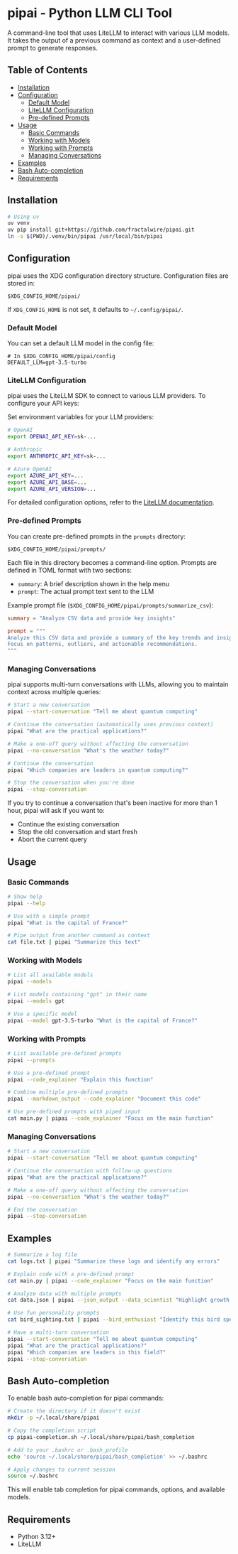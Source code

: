 # pipai - Python LLM CLI Tool

A command-line tool that uses LiteLLM to interact with various LLM models. It takes the output of a previous command as context and a user-defined prompt to generate responses.

## Table of Contents

- [Installation](#installation)
- [Configuration](#configuration)
  - [Default Model](#default-model)
  - [LiteLLM Configuration](#litellm-configuration)
  - [Pre-defined Prompts](#pre-defined-prompts)
- [Usage](#usage)
  - [Basic Commands](#basic-commands)
  - [Working with Models](#working-with-models)
  - [Working with Prompts](#working-with-prompts)
  - [Managing Conversations](#managing-conversations)
- [Examples](#examples)
- [Bash Auto-completion](#bash-auto-completion)
- [Requirements](#requirements)

## Installation

```bash
# Using uv
uv venv
uv pip install git+https://github.com/fractalwire/pipai.git
ln -s $(PWD)/.venv/bin/pipai /usr/local/bin/pipai
```

## Configuration

pipai uses the XDG configuration directory structure. Configuration files are stored in:

```
$XDG_CONFIG_HOME/pipai/
```

If `XDG_CONFIG_HOME` is not set, it defaults to `~/.config/pipai/`.

### Default Model

You can set a default LLM model in the config file:

```
# In $XDG_CONFIG_HOME/pipai/config
DEFAULT_LLM=gpt-3.5-turbo
```

### LiteLLM Configuration

pipai uses the LiteLLM SDK to connect to various LLM providers. To configure your API keys:

Set environment variables for your LLM providers:

```bash
# OpenAI
export OPENAI_API_KEY=sk-...

# Anthropic
export ANTHROPIC_API_KEY=sk-...

# Azure OpenAI
export AZURE_API_KEY=...
export AZURE_API_BASE=...
export AZURE_API_VERSION=...
```

For detailed configuration options, refer to the [LiteLLM documentation](https://docs.litellm.ai/docs/completion/supported_models).

### Pre-defined Prompts

You can create pre-defined prompts in the `prompts` directory:

```
$XDG_CONFIG_HOME/pipai/prompts/
```

Each file in this directory becomes a command-line option. Prompts are defined in TOML format with two sections:
- `summary`: A brief description shown in the help menu
- `prompt`: The actual prompt text sent to the LLM

Example prompt file (`$XDG_CONFIG_HOME/pipai/prompts/summarize_csv`):

```toml
summary = "Analyze CSV data and provide key insights"

prompt = """
Analyze this CSV data and provide a summary of the key trends and insights.
Focus on patterns, outliers, and actionable recommendations.
"""
```

### Managing Conversations

pipai supports multi-turn conversations with LLMs, allowing you to maintain context across multiple queries:

```bash
# Start a new conversation
pipai --start-conversation "Tell me about quantum computing"

# Continue the conversation (automatically uses previous context)
pipai "What are the practical applications?"

# Make a one-off query without affecting the conversation
pipai --no-conversation "What's the weather today?"

# Continue the conversation
pipai "Which companies are leaders in quantum computing?"

# Stop the conversation when you're done
pipai --stop-conversation
```

If you try to continue a conversation that's been inactive for more than 1 hour, pipai will ask if you want to:
- Continue the existing conversation
- Stop the old conversation and start fresh
- Abort the current query

## Usage

### Basic Commands

```bash
# Show help
pipai --help

# Use with a simple prompt
pipai "What is the capital of France?"

# Pipe output from another command as context
cat file.txt | pipai "Summarize this text"
```

### Working with Models

```bash
# List all available models
pipai --models

# List models containing "gpt" in their name
pipai --models gpt

# Use a specific model
pipai --model gpt-3.5-turbo "What is the capital of France?"
```

### Working with Prompts

```bash
# List available pre-defined prompts
pipai --prompts

# Use a pre-defined prompt
pipai --code_explainer "Explain this function"

# Combine multiple pre-defined prompts
pipai --markdown_output --code_explainer "Document this code"

# Use pre-defined prompts with piped input
cat main.py | pipai --code_explainer "Focus on the main function"
```

### Managing Conversations

```bash
# Start a new conversation
pipai --start-conversation "Tell me about quantum computing"

# Continue the conversation with follow-up questions
pipai "What are the practical applications?"

# Make a one-off query without affecting the conversation
pipai --no-conversation "What's the weather today?"

# End the conversation
pipai --stop-conversation
```

## Examples

```bash
# Summarize a log file
cat logs.txt | pipai "Summarize these logs and identify any errors"

# Explain code with a pre-defined prompt
cat main.py | pipai --code_explainer "Focus on the main function"

# Analyze data with multiple prompts
cat data.json | pipai --json_output --data_scientist "Highlight growth opportunities"

# Use fun personality prompts
cat bird_sighting.txt | pipai --bird_enthusiast "Identify this bird species"

# Have a multi-turn conversation
pipai --start-conversation "Tell me about quantum computing"
pipai "What are the practical applications?"
pipai "Which companies are leaders in this field?"
pipai --stop-conversation
```

## Bash Auto-completion

To enable bash auto-completion for pipai commands:

```bash
# Create the directory if it doesn't exist
mkdir -p ~/.local/share/pipai

# Copy the completion script
cp pipai-completion.sh ~/.local/share/pipai/bash_completion

# Add to your .bashrc or .bash_profile
echo 'source ~/.local/share/pipai/bash_completion' >> ~/.bashrc

# Apply changes to current session
source ~/.bashrc
```

This will enable tab completion for pipai commands, options, and available models.

## Requirements

- Python 3.12+
- LiteLLM
